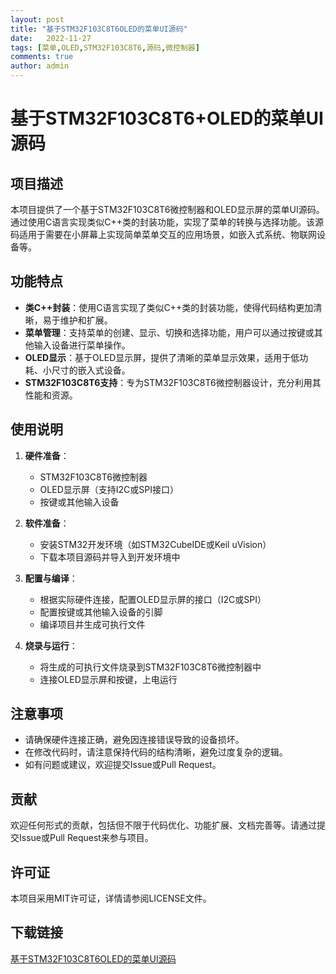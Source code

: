 ```yaml
---
layout: post
title: "基于STM32F103C8T6OLED的菜单UI源码"
date:   2022-11-27
tags: [菜单,OLED,STM32F103C8T6,源码,微控制器]
comments: true
author: admin
---
```

# 基于STM32F103C8T6+OLED的菜单UI源码

## 项目描述

本项目提供了一个基于STM32F103C8T6微控制器和OLED显示屏的菜单UI源码。通过使用C语言实现类似C++类的封装功能，实现了菜单的转换与选择功能。该源码适用于需要在小屏幕上实现简单菜单交互的应用场景，如嵌入式系统、物联网设备等。

## 功能特点

- **类C++封装**：使用C语言实现了类似C++类的封装功能，使得代码结构更加清晰，易于维护和扩展。
- **菜单管理**：支持菜单的创建、显示、切换和选择功能，用户可以通过按键或其他输入设备进行菜单操作。
- **OLED显示**：基于OLED显示屏，提供了清晰的菜单显示效果，适用于低功耗、小尺寸的嵌入式设备。
- **STM32F103C8T6支持**：专为STM32F103C8T6微控制器设计，充分利用其性能和资源。

## 使用说明

1. **硬件准备**：
   - STM32F103C8T6微控制器
   - OLED显示屏（支持I2C或SPI接口）
   - 按键或其他输入设备

2. **软件准备**：
   - 安装STM32开发环境（如STM32CubeIDE或Keil uVision）
   - 下载本项目源码并导入到开发环境中

3. **配置与编译**：
   - 根据实际硬件连接，配置OLED显示屏的接口（I2C或SPI）
   - 配置按键或其他输入设备的引脚
   - 编译项目并生成可执行文件

4. **烧录与运行**：
   - 将生成的可执行文件烧录到STM32F103C8T6微控制器中
   - 连接OLED显示屏和按键，上电运行

## 注意事项

- 请确保硬件连接正确，避免因连接错误导致的设备损坏。
- 在修改代码时，请注意保持代码的结构清晰，避免过度复杂的逻辑。
- 如有问题或建议，欢迎提交Issue或Pull Request。

## 贡献

欢迎任何形式的贡献，包括但不限于代码优化、功能扩展、文档完善等。请通过提交Issue或Pull Request来参与项目。

## 许可证

本项目采用MIT许可证，详情请参阅LICENSE文件。

## 下载链接

[基于STM32F103C8T6OLED的菜单UI源码](https://pan.quark.cn/s/102894e354a3)